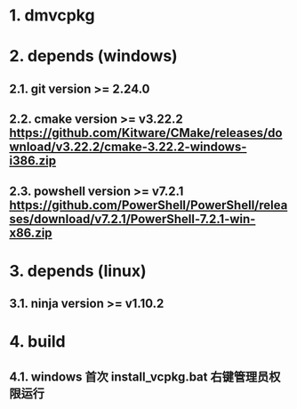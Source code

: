 # 1. dmvcpkg


# 2. depends (windows)

## 2.1. git version >= 2.24.0

## 2.2. cmake version >= v3.22.2 https://github.com/Kitware/CMake/releases/download/v3.22.2/cmake-3.22.2-windows-i386.zip

## 2.3. powshell version >= v7.2.1  https://github.com/PowerShell/PowerShell/releases/download/v7.2.1/PowerShell-7.2.1-win-x86.zip

# 3. depends (linux)

## 3.1. ninja version >= v1.10.2

# 4. build

## 4.1. windows 首次 install_vcpkg.bat 右键管理员权限运行
